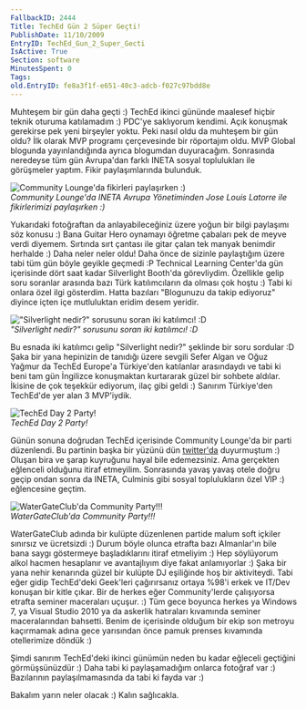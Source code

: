 ```yaml
---
FallbackID: 2444
Title: TechEd Gün 2 Süper Geçti!
PublishDate: 11/10/2009
EntryID: TechEd_Gun_2_Super_Gecti
IsActive: True
Section: software
MinutesSpent: 0
Tags: 
old.EntryID: fe8a3f1f-e651-40c3-adcb-f027c97bdd8e
---
```

Muhteşem bir gün daha geçti :) TechEd ikinci gününde maalesef hiçbir
teknik oturuma katılamadım :) PDC'ye saklıyorum kendimi. Açık konuşmak
gerekirse pek yeni birşeyler yoktu. Peki nasıl oldu da muhteşem bir gün
oldu? İlk olarak MVP programı çerçevesinde bir röportajım oldu. MVP
Global blogunda yayınlandığında ayrıca blogumdan duyuracağım. Sonrasında
neredeyse tüm gün Avrupa'dan farklı INETA sosyal toplulukları ile
görüşmeler yaptım. Fikir paylaşımlarında bulunduk.

![Community Lounge'da fikirleri paylaşırken
:)](http://cdn.daron.yondem.com/assets/2444/10112009_1.jpg)\
*Community Lounge'da INETA Avrupa Yönetiminden Jose Louis Latorre ile
fikirlerimizi paylaşırken :)*

Yukarıdaki fotoğraftan da anlayabileceğiniz üzere yoğun bir bilgi
paylaşımı söz konusu :) Bana Guitar Hero oynamayı öğretme çabaları pek
de meyve verdi diyemem. Sırtında sırt çantası ile gitar çalan tek manyak
benimdir herhalde :) Daha neler neler oldu! Daha önce de sizinle
paylaştığım üzere tabi tüm gün böyle geyikle geçmedi :P Technical
Learning Center'da gün içerisinde dört saat kadar Silverlight Booth'da
görevliydim. Özellikle gelip soru soranlar arasında bazı Türk
katılımcıların da olması çok hoştu :) Tabi ki onlara özel ilgi
gösterdim. Hatta bazıları "Blogunuzu da takip ediyoruz" diyince içten
içe mutluluktan eridim desem yeridir.

!["Silverlight nedir?" sorusunu soran iki katılımcı!
:D](http://cdn.daron.yondem.com/assets/2444/10112009_2.jpg)\
*"Silverlight nedir?" sorusunu soran iki katılımcı! :D*

Bu esnada iki katılımcı gelip "Silverlight nedir?" şeklinde bir soru
sordular :D Şaka bir yana hepinizin de tanıdığı üzere sevgili Sefer
Algan ve Oğuz Yağmur da TechEd Europe'a Türkiye'den katılanlar
arasındaydı ve tabi ki beni tam gün İngilizce konuşmaktan kurtararak
güzel bir sohbete aldılar. İkisine de çok teşekkür ediyorum, ilaç gibi
geldi :) Sanırım Türkiye'den TechEd'de yer alan 3 MVP'iydik.

![TechEd Day 2
Party!](http://cdn.daron.yondem.com/assets/2444/10112009_3.jpg)\
*TechEd Day 2 Party!*

Günün sonuna doğrudan TechEd içerisinde Community Lounge'da bir parti
düzenlendi. Bu partinin başka bir yüzünü dün
[twitter'da](http://twitpic.com/p0ior) duyurmuştum :) Oluşan bira ve
şarap kuyruğunu hayal bile edemezsiniz. Ama gerçekten eğlenceli olduğunu
itiraf etmeyilim. Sonrasında yavaş yavaş otele doğru geçip ondan sonra
da INETA, Culminis gibi sosyal toplulukların özel VIP :) eğlencesine
geçtim.

![WaterGateClub'da Community
Party!!!](http://cdn.daron.yondem.com/assets/2444/10112009_4.jpg)\
*WaterGateClub'da Community Party!!!*

WaterGateClub adında bir kulüpte düzenlenen partide malum soft içkiler
sınırsız ve ücretsizdi :) Durum böyle olunca etrafta bazı Almanlar'ın
bile bana saygı göstermeye başladıklarını itiraf etmeliyim :) Hep
söylüyorum alkol hacmen hesaplanır ve avantajlıyım diye fakat
anlamıyorlar :) Şaka bir yana nehir kenarında güzel bir kulüpte DJ
eşiliğinde hoş bir aktiviteydi. Tabi eğer gidip TechEd'deki Geek'leri
çağırırsanız ortaya %98'i erkek ve IT/Dev konuşan bir kitle çıkar. Bir
de herkes eğer Community'lerde çalışıyorsa etrafta seminer maceraları
uçuşur. :) Tüm gece boyunca herkes ya Windows 7, ya Visual Studio 2010
ya da askerlik hatıraları kıvamında seminer maceralarından bahsetti.
Benim de içerisinde olduğum bir ekip son metroyu kaçırmamak adına gece
yarısından önce pamuk prenses kıvamında otellerimize döndük :)

Şimdi sanırım TechEd'deki ikinci günümün neden bu kadar eğleceli
geçtiğini görmüşsünüzdür :) Daha tabi ki paylaşamadığım onlarca fotoğraf
var <span>:) Bazılarının paylaşılmamasında da tabi ki fayda var
:)</span>

Bakalım yarın neler olacak :) Kalın sağlıcakla.


